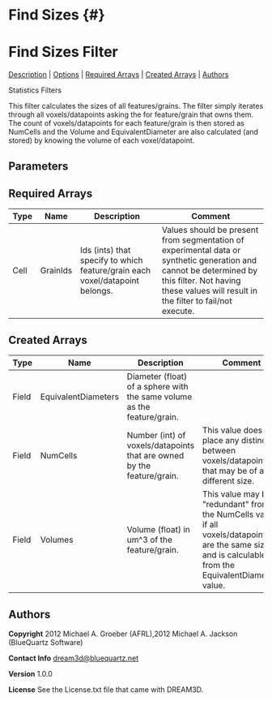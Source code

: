Find Sizes {#}
======
<h1 class="pHeading1">Find Sizes Filter</h1>
<p class="pCellBody">
<a href="../StatisticsFilters/FindSizes.html#wp2">Description</a> | <a href="../StatisticsFilters/FindSizes.html#wp3">Options</a> | <a href="../StatisticsFilters/FindSizes.html#wp4">Required Arrays</a> | <a href="../StatisticsFilters/FindSizes.html#wp5">Created Arrays</a> | <a href="../StatisticsFilters/FindSizes.html#wp1">Authors</a> 

Statistics Filters


This filter calculates the sizes of all features/grains.  The filter simply iterates through all voxels/datapoints asking the for feature/grain that owns them.  
The count of voxels/datapoints for each feature/grain is then stored as NumCells and the Volume and EquivalentDiameter are also calculated (and stored) by knowing 
the volume of each voxel/datapoint.

## Parameters ## 

## Required Arrays ##

| Type | Name | Description | Comment |
|------|------|-------------|---------|
| Cell | GrainIds | Ids (ints) that specify to which feature/grain each voxel/datapoint belongs. | Values should be present from segmentation of experimental data or synthetic generation and cannot be determined by this filter. Not having these values will result in the filter to fail/not execute. |

## Created Arrays ##

| Type | Name | Description | Comment |
|------|------|-------------|---------|
| Field | EquivalentDiameters | Diameter (float) of a sphere with the same volume as the feature/grain. |  |
| Field | NumCells | Number (int) of voxels/datapoints that are owned by the feature/grain. | This value does not place any distinction between voxels/datapoints that may be of a different size. |
| Field | Volumes | Volume (float) in um^3 of the feature/grain. | This value may be "redundant" from the NumCells value if all voxels/datapoints are the same size and is calculable from the EquivalentDiameters value. |

## Authors ##

**Copyright** 2012 Michael A. Groeber (AFRL),2012 Michael A. Jackson (BlueQuartz Software)

**Contact Info** dream3d@bluequartz.net

**Version** 1.0.0

**License**  See the License.txt file that came with DREAM3D.



